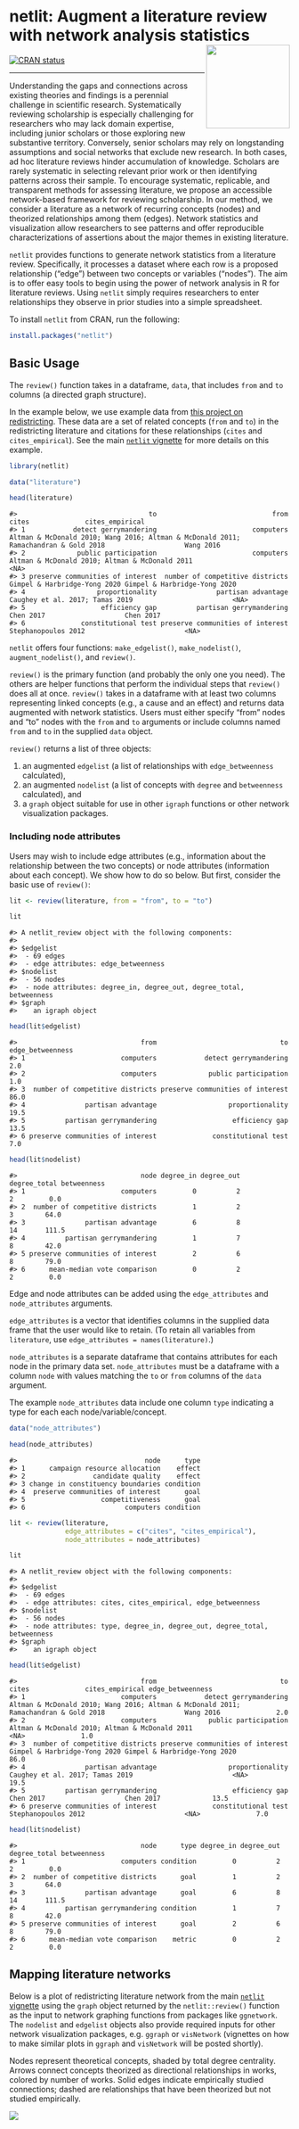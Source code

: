 
<!-- README.md is generated from README.Rmd. Please edit that file -->

# netlit: Augment a literature review with network analysis statistics <img src="man/figures/logo.png" align="right" width="150"/>

<!-- badges: start -->

[![CRAN
status](https://www.r-pkg.org/badges/version/netlit)](https://CRAN.R-project.org/package=netlit)
<!-- badges: end -->

------------------------------------------------------------------------

Understanding the gaps and connections across existing theories and
findings is a perennial challenge in scientific research. Systematically
reviewing scholarship is especially challenging for researchers who may
lack domain expertise, including junior scholars or those exploring new
substantive territory. Conversely, senior scholars may rely on
longstanding assumptions and social networks that exclude new research.
In both cases, ad hoc literature reviews hinder accumulation of
knowledge. Scholars are rarely systematic in selecting relevant prior
work or then identifying patterns across their sample. To encourage
systematic, replicable, and transparent methods for assessing
literature, we propose an accessible network-based framework for
reviewing scholarship. In our method, we consider a literature as a
network of recurring concepts (nodes) and theorized relationships among
them (edges). Network statistics and visualization allow researchers to
see patterns and offer reproducible characterizations of assertions
about the major themes in existing literature.

`netlit` provides functions to generate network statistics from a
literature review. Specifically, it processes a dataset where each row
is a proposed relationship (“edge”) between two concepts or variables
(“nodes”). The aim is to offer easy tools to begin using the power of
network analysis in R for literature reviews. Using `netlit` simply
requires researchers to enter relationships they observe in prior
studies into a simple spreadsheet.

To install `netlit` from CRAN, run the following:

``` r
install.packages("netlit")
```

## Basic Usage

The `review()` function takes in a dataframe, `data`, that includes
`from` and `to` columns (a directed graph structure).

In the example below, we use example data from [this project on
redistricting](https://github.com/judgelord/redistricting). These data
are a set of related concepts (`from` and `to`) in the redistricting
literature and citations for these relationships (`cites` and
`cites_empirical`). See the main [`netlit`
vignette](https://judgelord.github.io/netlit/articles/netlit.html) for
more details on this example.

``` r
library(netlit)

data("literature")

head(literature)
```

    #>                                 to                             from                                                                               cites              cites_empirical
    #> 1            detect gerrymandering                        computers Altman & McDonald 2010; Wang 2016; Altman & McDonald 2011; Ramachandran & Gold 2018                    Wang 2016
    #> 2             public participation                        computers                                      Altman & McDonald 2010; Altman & McDonald 2011                         <NA>
    #> 3 preserve communities of interest  number of competitive districts                                                        Gimpel & Harbridge-Yong 2020 Gimpel & Harbridge-Yong 2020
    #> 4                  proportionality               partisan advantage                                                     Caughey et al. 2017; Tamas 2019                         <NA>
    #> 5                   efficiency gap          partisan gerrymandering                                                                           Chen 2017                    Chen 2017
    #> 6              constitutional test preserve communities of interest                                                                 Stephanopoulos 2012                         <NA>

`netlit` offers four functions: `make_edgelist()`, `make_nodelist()`,
`augment_nodelist()`, and `review()`.

`review()` is the primary function (and probably the only one you need).
The others are helper functions that perform the individual steps that
`review()` does all at once. `review()` takes in a dataframe with at
least two columns representing linked concepts (e.g., a cause and an
effect) and returns data augmented with network statistics. Users must
either specify “from” nodes and “to” nodes with the `from` and `to`
arguments or include columns named `from` and `to` in the supplied
`data` object.

`review()` returns a list of three objects:

1.  an augmented `edgelist` (a list of relationships with
    `edge_betweenness` calculated),
2.  an augmented `nodelist` (a list of concepts with `degree` and
    `betweenness` calculated), and
3.  a `graph` object suitable for use in other `igraph` functions or
    other network visualization packages.

### Including node attributes

Users may wish to include edge attributes (e.g., information about the
relationship between the two concepts) or node attributes (information
about each concept). We show how to do so below. But first, consider the
basic use of `review()`:

``` r
lit <- review(literature, from = "from", to = "to")

lit
```

    #> A netlit_review object with the following components:
    #> 
    #> $edgelist
    #>  - 69 edges
    #>  - edge attributes: edge_betweenness
    #> $nodelist
    #>  - 56 nodes
    #>  - node attributes: degree_in, degree_out, degree_total, betweenness
    #> $graph
    #>    an igraph object

``` r
head(lit$edgelist)
```

    #>                               from                               to edge_betweenness
    #> 1                        computers            detect gerrymandering              2.0
    #> 2                        computers             public participation              1.0
    #> 3  number of competitive districts preserve communities of interest             86.0
    #> 4               partisan advantage                  proportionality             19.5
    #> 5          partisan gerrymandering                   efficiency gap             13.5
    #> 6 preserve communities of interest              constitutional test              7.0

``` r
head(lit$nodelist)
```

    #>                               node degree_in degree_out degree_total betweenness
    #> 1                        computers         0          2            2         0.0
    #> 2  number of competitive districts         1          2            3        64.0
    #> 3               partisan advantage         6          8           14       111.5
    #> 4          partisan gerrymandering         1          7            8        42.0
    #> 5 preserve communities of interest         2          6            8        79.0
    #> 6      mean-median vote comparison         0          2            2         0.0

Edge and node attributes can be added using the `edge_attributes` and
`node_attributes` arguments.

`edge_attributes` is a vector that identifies columns in the supplied
data frame that the user would like to retain. (To retain all variables
from `literature`, use `edge_attributes = names(literature)`.)

`node_attributes` is a separate dataframe that contains attributes for
each node in the primary data set. `node_attributes` must be a dataframe
with a column `node` with values matching the `to` or `from` columns of
the `data` argument.

The example `node_attributes` data include one column `type` indicating
a type for each each node/variable/concept.

``` r
data("node_attributes")

head(node_attributes)
```

    #>                                node      type
    #> 1      campaign resource allocation    effect
    #> 2                 candidate quality    effect
    #> 3 change in constituency boundaries condition
    #> 4  preserve communities of interest      goal
    #> 5                   competitiveness      goal
    #> 6                         computers condition

``` r
lit <- review(literature,
              edge_attributes = c("cites", "cites_empirical"),
              node_attributes = node_attributes)

lit
```

    #> A netlit_review object with the following components:
    #> 
    #> $edgelist
    #>  - 69 edges
    #>  - edge attributes: cites, cites_empirical, edge_betweenness
    #> $nodelist
    #>  - 56 nodes
    #>  - node attributes: type, degree_in, degree_out, degree_total, betweenness
    #> $graph
    #>    an igraph object

``` r
head(lit$edgelist)
```

    #>                               from                               to                                                                               cites              cites_empirical edge_betweenness
    #> 1                        computers            detect gerrymandering Altman & McDonald 2010; Wang 2016; Altman & McDonald 2011; Ramachandran & Gold 2018                    Wang 2016              2.0
    #> 2                        computers             public participation                                      Altman & McDonald 2010; Altman & McDonald 2011                         <NA>              1.0
    #> 3  number of competitive districts preserve communities of interest                                                        Gimpel & Harbridge-Yong 2020 Gimpel & Harbridge-Yong 2020             86.0
    #> 4               partisan advantage                  proportionality                                                     Caughey et al. 2017; Tamas 2019                         <NA>             19.5
    #> 5          partisan gerrymandering                   efficiency gap                                                                           Chen 2017                    Chen 2017             13.5
    #> 6 preserve communities of interest              constitutional test                                                                 Stephanopoulos 2012                         <NA>              7.0

``` r
head(lit$nodelist)
```

    #>                               node      type degree_in degree_out degree_total betweenness
    #> 1                        computers condition         0          2            2         0.0
    #> 2  number of competitive districts      goal         1          2            3        64.0
    #> 3               partisan advantage      goal         6          8           14       111.5
    #> 4          partisan gerrymandering condition         1          7            8        42.0
    #> 5 preserve communities of interest      goal         2          6            8        79.0
    #> 6      mean-median vote comparison    metric         0          2            2         0.0

## Mapping literature networks

Below is a plot of redistricting literature network from the main
[`netlit`
vignette](https://judgelord.github.io/netlit/articles/netlit.html) using
the `graph` object returned by the `netlit::review()` function as the
input to network graphing functions from packages like `ggnetwork`. The
`nodelist` and `edgelist` objects also provide required inputs for other
network visualization packages, e.g. `ggraph` or `visNetwork` (vignettes
on how to make similar plots in `ggraph` and `visNetwork` will be posted
shortly).

Nodes represent theoretical concepts, shaded by total degree centrality.
Arrows connect concepts theorized as directional relationships in works,
colored by number of works. Solid edges indicate empirically studied
connections; dashed are relationships that have been theorized but not
studied empirically.

<img src="man/figures/ggraph-1.png" style="display: block; margin: auto;" />
